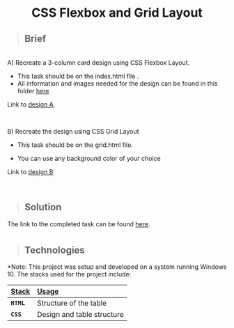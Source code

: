 <div align=center>
<h1>CSS Flexbox and Grid Layout</h1>
</div>


>## Brief

    
<br>
A) Recreate a 3-column card design using CSS Flexbox Layout.

- This task should be on the index.html file .
- All information and images needed for the design can be found in this folder [here](https://drive.google.com/drive/folders/1BMnIuvpsDB2n2EmHpcWD4aqSiN3_0a7T?usp=sharing)

Link to [design A](https://res.cloudinary.com/dz209s6jk/image/upload/q_auto:good,w_900/Challenges/ofrkupd8a9wh1wenvr8c.jpg).

<br>

B) Recreate the design using CSS Grid Layout  

- This task should be on the grid.html file.

- You can use any background color of your choice

Link to [design B](https://drive.google.com/file/d/1agB-HQY_mq-P9KgCJQxqjXAcCqwbWfm6/view?usp=sharing)

<br>


>## Solution

The link to the completed task can be found [here](https://pauline-banye.github.io/flex-grid/).


#
> ## Technologies

<p align="justify">
*Note: This project was setup and developed on a system running Windows 10. The stacks used for the project include:
</p>

| <b><u>Stack</u></b>          | <b><u>Usage</u></b>   |
| :--------------------------- | :-------------------- |
| **`HTML`**             | Structure of the table |
| **`CSS`**               | Design and table structure  |